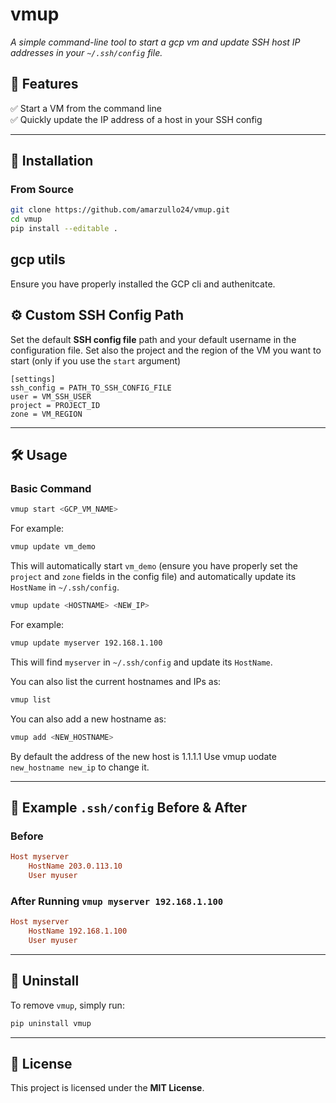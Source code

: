# **vmup**  

*A simple command-line tool to start a gcp vm and update SSH host IP addresses in your `~/.ssh/config` file.*  
## **🚀 Features**  
✅ Start a VM from the command line  
✅ Quickly update the IP address of a host in your SSH config  

---

## **📌 Installation**  
<!--### **Using `pip` (Recommended)**
```sh
pip install vmup
```-->

### **From Source**
```sh
git clone https://github.com/amarzullo24/vmup.git
cd vmup
pip install --editable .
```
## **gcp utils**
Ensure you have properly installed the GCP cli and authenitcate.

## **⚙ Custom SSH Config Path**
Set the default **SSH config file** path and your default username in the configuration file.
Set also the project and the region of the VM you want to start (only if you use the `start` argument)
```
[settings]
ssh_config = PATH_TO_SSH_CONFIG_FILE
user = VM_SSH_USER
project = PROJECT_ID
zone = VM_REGION
```
---

## **🛠 Usage**  
### **Basic Command**
```sh
vmup start <GCP_VM_NAME>
```
For example:  
```sh
vmup update vm_demo
```
This will automatically start `vm_demo` (ensure you have properly set the `project` and `zone` fields in the config file) and automatically update its `HostName` in `~/.ssh/config`.

```sh
vmup update <HOSTNAME> <NEW_IP>
```
For example:  
```sh
vmup update myserver 192.168.1.100
```
This will find `myserver` in `~/.ssh/config` and update its `HostName`.

You can also list the current hostnames and IPs as:
```sh
vmup list
```
You can also add a new hostname as:
```sh
vmup add <NEW_HOSTNAME>
```
By default the address of the new host is 1.1.1.1
Use vmup uodate `new_hostname new_ip` to change it.

---

## **📝 Example `.ssh/config` Before & After**  

### **Before**
```ini
Host myserver
    HostName 203.0.113.10
    User myuser
```

### **After Running `vmup myserver 192.168.1.100`**
```ini
Host myserver
    HostName 192.168.1.100
    User myuser
```

---

## **🔧 Uninstall**
To remove `vmup`, simply run:
```sh
pip uninstall vmup
```

---

## **📜 License**  
This project is licensed under the **MIT License**.  
